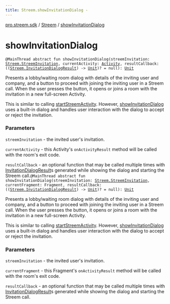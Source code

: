 ```yaml
---
title: Streem.showInvitationDialog - 
---
```


[pro.streem.sdk](../index.html) / [Streem](index.html) / [showInvitationDialog](./show-invitation-dialog.html)

# showInvitationDialog

`@MainThread abstract fun showInvitationDialog(streemInvitation: `[`Streem.StreemInvitation`](-streem-invitation/index.html)`, currentActivity: `[`Activity`](https://developer.android.com/reference/android/app/Activity.html)`, resultCallback: ((`[`Streem.InvitationDialogResult`](-invitation-dialog-result/index.html)`) -> `[`Unit`](https://kotlinlang.org/api/latest/jvm/stdlib/kotlin/-unit/index.html)`)? = null): `[`Unit`](https://kotlinlang.org/api/latest/jvm/stdlib/kotlin/-unit/index.html)

Presents a lobby/waiting room dialog
with details of the inviting user and company, and a button to proceed with joining the
inviting user in a Streem call. When the user presses the button, it opens or joins a room
with the invitation in a new full-screen Activity.

This is similar to calling [startStreemActivity](start-streem-activity.html). However,
[showInvitationDialog](./show-invitation-dialog.html) uses a built-in dialog and handles user interaction with the
dialog to accept or reject the invitation.

### Parameters

`streemInvitation` - the invited user's invitation.

`currentActivity` - this Activity's `onActivityResult` method will be called with the
room's exit code.

`resultCallback` - an optional function that may be called multiple times with
[InvitationDialogResult](-invitation-dialog-result/index.html)s generated while showing the dialog and starting the Streem call.`@MainThread abstract fun showInvitationDialog(streemInvitation: `[`Streem.StreemInvitation`](-streem-invitation/index.html)`, currentFragment: Fragment, resultCallback: ((`[`Streem.InvitationDialogResult`](-invitation-dialog-result/index.html)`) -> `[`Unit`](https://kotlinlang.org/api/latest/jvm/stdlib/kotlin/-unit/index.html)`)? = null): `[`Unit`](https://kotlinlang.org/api/latest/jvm/stdlib/kotlin/-unit/index.html)

Presents a lobby/waiting room dialog
with details of the inviting user and company, and a button to proceed with joining the
inviting user in a Streem call. When the user presses the button, it opens or joins a room
with the invitation in a new full-screen Activity.

This is similar to calling [startStreemActivity](start-streem-activity.html). However,
[showInvitationDialog](./show-invitation-dialog.html) uses a built-in dialog and handles user interaction with the
dialog to accept or reject the invitation.

### Parameters

`streemInvitation` - the invited user's invitation.

`currentFragment` - this Fragment's `onActivityResult` method will be called with the
room's exit code.

`resultCallback` - an optional function that may be called multiple times with
[InvitationDialogResult](-invitation-dialog-result/index.html)s generated while showing the dialog and starting the Streem call.